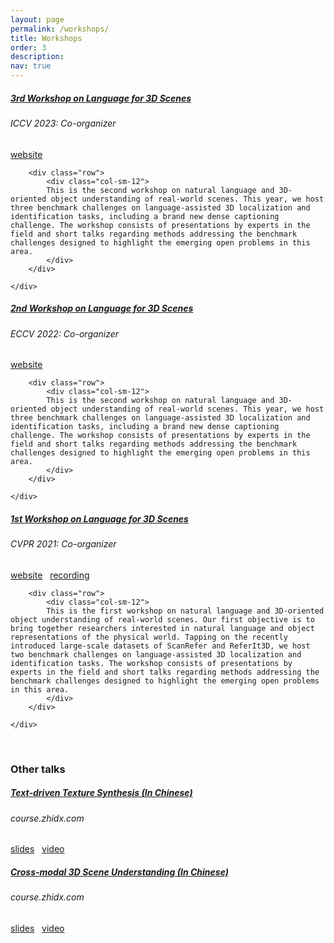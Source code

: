 ```yaml
---
layout: page
permalink: /workshops/
title: Workshops
order: 3
description: 
nav: true
---
```


<div class="card mt-3">
    <div class="p-3">
        <div class="row">
            <div class="col-sm-12">
                <h5 class="card-title"><a href="https://languagefor3dscenes.github.io/ICCV2023/" target="_blank" rel="noopener noreferrer">3rd Workshop on Language for 3D Scenes</a></h5>
            </div>
        </div>
        <div class="row">
            <div class="col-sm-9">
                <h6 class="font-italic">ICCV 2023: Co-organizer</h6>
            </div>
            <div class="col-sm-3">
                <a href="https://languagefor3dscenes.github.io/ICCV2023/" target="_blank" rel="noopener noreferrer">website</a>
                <!-- &nbsp;
                <a href="" target="_blank" rel="noopener noreferrer">Coming soon!</a> -->
            </div>
        </div>
        
        <div class="row">
            <div class="col-sm-12">
            This is the second workshop on natural language and 3D-oriented object understanding of real-world scenes. This year, we host three benchmark challenges on language-assisted 3D localization and identification tasks, including a brand new dense captioning challenge. The workshop consists of presentations by experts in the field and short talks regarding methods addressing the benchmark challenges designed to highlight the emerging open problems in this area.
            </div>
        </div>
    
    </div>
</div>

<div class="card mt-3">
    <div class="p-3">
        <div class="row">
            <div class="col-sm-12">
                <h5 class="card-title"><a href="https://languagefor3dscenes.github.io/ECCV2022/" target="_blank" rel="noopener noreferrer">2nd Workshop on Language for 3D Scenes</a></h5>
            </div>
        </div>
        <div class="row">
            <div class="col-sm-9">
                <h6 class="font-italic">ECCV 2022: Co-organizer</h6>
            </div>
            <div class="col-sm-3">
                <a href="https://languagefor3dscenes.github.io/ECCV2022/" target="_blank" rel="noopener noreferrer">website</a>
                <!-- &nbsp;
                <a href="" target="_blank" rel="noopener noreferrer">Coming soon!</a> -->
            </div>
        </div>
        
        <div class="row">
            <div class="col-sm-12">
            This is the second workshop on natural language and 3D-oriented object understanding of real-world scenes. This year, we host three benchmark challenges on language-assisted 3D localization and identification tasks, including a brand new dense captioning challenge. The workshop consists of presentations by experts in the field and short talks regarding methods addressing the benchmark challenges designed to highlight the emerging open problems in this area.
            </div>
        </div>
    
    </div>
</div>

<div class="card mt-3">
    <div class="p-3">
        <div class="row">
            <div class="col-sm-12">
                <h5 class="card-title"><a href="https://languagefor3dscenes.github.io/CVPR2021/" target="_blank" rel="noopener noreferrer">1st Workshop on Language for 3D Scenes</a></h5>
            </div>
        </div>
        <div class="row">
            <div class="col-sm-9">
                <h6 class="font-italic">CVPR 2021: Co-organizer</h6>
            </div>
            <div class="col-sm-3">
                <a href="https://languagefor3dscenes.github.io/CVPR2021/" target="_blank" rel="noopener noreferrer">website</a>
                &nbsp;
                <a href="https://www.youtube.com/watch?v=gyJDGrbLknI" target="_blank" rel="noopener noreferrer">recording</a>
            </div>
        </div>
        
        <div class="row">
            <div class="col-sm-12">
            This is the first workshop on natural language and 3D-oriented object understanding of real-world scenes. Our first objective is to bring together researchers interested in natural language and object representations of the physical world. Tapping on the recently introduced large-scale datasets of ScanRefer and ReferIt3D, we host two benchmark challenges on language-assisted 3D localization and identification tasks. The workshop consists of presentations by experts in the field and short talks regarding methods addressing the benchmark challenges designed to highlight the emerging open problems in this area.
            </div>
        </div>
    
    </div>
</div>

<br/>

<h3> Other talks </h3>

<div class="card mt-3">
    <div class="p-3">
        <div class="row">
                <div class="col-sm-12">
                    <h5 class="card-title"><a href="https://course.zhidx.com/c/ZmExY2QyZjIyOWJlZTU1YTkxZTM=" target="_blank" rel="noopener noreferrer">Text-driven Texture Synthesis (In Chinese)</a></h5>
                </div>
            </div>
            <div class="row">
                <div class="col-sm-9">
                    <h6 class="card-title font-italic">course.zhidx.com</h6>
                </div>
                <div class="col-sm-3">
                    <a href="https://drive.google.com/file/d/1q5SK5V9HVW3mKMac3qoYvS6clPULYEeS/view?usp=sharing" target="_blank" rel="noopener noreferrer">slides</a>
                    &nbsp;
                    <a href="https://course.zhidx.com/c/ZmExY2QyZjIyOWJlZTU1YTkxZTM=" target="_blank" rel="noopener noreferrer">video</a>
                </div>
            </div>
    
  </div>
</div>

<div class="card mt-3">
    <div class="p-3">
        <div class="row">
                <div class="col-sm-12">
                    <h5 class="card-title"><a href="https://course.zhidx.com/c/NzBiMzcxNmE2NDg5NzQ5ZDA0YjM=" target="_blank" rel="noopener noreferrer">Cross-modal 3D Scene Understanding (In Chinese)</a></h5>
                </div>
            </div>
            <div class="row">
                <div class="col-sm-9">
                    <h6 class="card-title font-italic">course.zhidx.com</h6>
                </div>
                <div class="col-sm-3">
                    <a href="https://drive.google.com/file/d/1N7Te5Pu9QM_5lOK1ujDrrWhNYxVNCrWO/view?usp=sharing" target="_blank" rel="noopener noreferrer">slides</a>
                    &nbsp;
                    <a href="https://course.zhidx.com/c/NzBiMzcxNmE2NDg5NzQ5ZDA0YjM=" target="_blank" rel="noopener noreferrer">video</a>
                </div>
            </div>
    
  </div>
</div>





